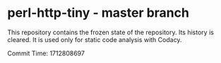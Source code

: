 # perl-http-tiny - master branch

This repository contains the frozen state of the repository.
Its history is cleared. It is used only for static code
analysis with Codacy.

Commit Time: 1712808697